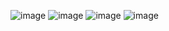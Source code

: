![image](https://github.com/user-attachments/assets/86f9104c-79ee-44c9-a94d-82749f026974)
![image](https://github.com/user-attachments/assets/fea1826b-ac46-400f-8394-b2f0a7931f89)
![image](https://github.com/user-attachments/assets/060a7cd4-8052-4eb6-b86f-9cfe32253935)
![image](https://github.com/user-attachments/assets/054b331a-8bc6-4cc5-9648-a73fa9ba3a95)
